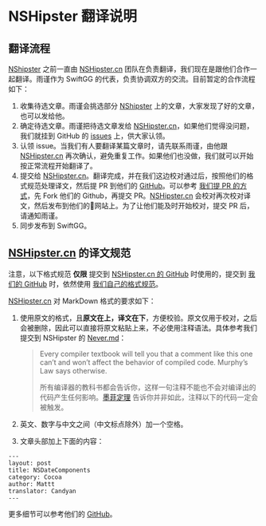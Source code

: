 # NSHipster 翻译说明

## 翻译流程

[NShipster](https://nshipster.com/) 之前一直由 [NSHipster.cn](https://nshipster.cn/) 团队在负责翻译，我们现在是跟他们合作一起翻译。雨谨作为 SwiftGG 的代表，负责协调双方的交流。目前暂定的合作流程如下：

1. 收集待选文章。雨谨会挑选部分 [NShipster](https://nshipster.com/) 上的文章，大家发现了好的文章，也可以发给他。
2. 确定待选文章。雨谨把待选文章发给 [NSHipster.cn](https://nshipster.cn/)，如果他们觉得没问题，我们就挂到 GitHub 的 [issues](https://github.com/SwiftGGTeam/translation/issues) 上，供大家认领。
3. 认领 issue。当我们有人要翻译某篇文章时，请先联系雨谨，由他跟 [NSHipster.cn](https://nshipster.cn/) 再次确认，避免重复工作。如果他们也没做，我们就可以开始按正常流程开始翻译了。
4. 提交给 [NSHipster.cn](https://nshipster.cn/)。翻译完成，并在我们这边校对通过后，按照他们的格式规范处理译文，然后提 PR 到他们的 [GitHub](https://github.com/NSHipster/articles-zh-Hans)。可以参考 [我们提 PR 的方式](https://github.com/SwiftGGTeam/translation/blob/master/翻译流程概述及PR说明.md#如何发起-pull-request)，先 Fork 他们的 Github，再提交 PR。[NSHipster.cn](https://nshipster.cn/) 会校对再次校对译文，然后发布到他们的网站上。为了让他们能及时开始校对，提交 PR 后，请通知雨谨。
5. 同步发布到 SwiftGG。

## [NSHipster.cn](https://nshipster.cn/) 的译文规范

注意，以下格式规范 **仅限** 提交到 [NSHipster.cn 的 GitHub](https://github.com/NSHipster/articles-zh-Hans) 时使用的，提交到 [我们的 GitHub](https://github.com/SwiftGGTeam/translation) 时，依然使用 [我们自己的格式规范](https://github.com/SwiftGGTeam/translation/blob/master/SwiftGG%20排版指南.md)。

[NSHipster.cn](https://nshipster.cn/) 对 MarkDown 格式的要求如下：

1. 使用原文的格式，且**原文在上，译文在下**，方便校验。原文仅用于校对，之后会被删除，因此可以直接将原文粘贴上来，不必使用注释语法。具体参考我们提交到 NSHipster 的 [Never.md](https://raw.githubusercontent.com/mobilefellow/articles-zh-Hans/master/2018-07-30-never.md)：

    > Every compiler textbook will tell you that a comment like this one can’t and won’t affect the behavior of compiled code. Murphy’s Law says otherwise.
    >
    > 所有编译器的教科书都会告诉你，这样一句注释不能也不会对编译出的代码产生任何影响。[墨菲定理](https://en.wikipedia.org/wiki/Murphy%27s_law) 告诉你并非如此，注释以下的代码一定会被触发。

2. 英文、数字与中文之间（中文标点除外）加一个空格。
3. 文章头部加上下面的内容：

```
---
layout: post
title: NSDateComponents
category: Cocoa
author: Mattt
translator: Candyan
---
```

更多细节可以参考他们的 [GitHub](https://github.com/NSHipster/articles-zh-Hans)。